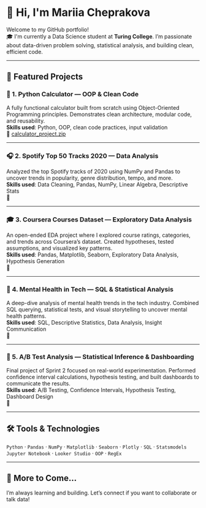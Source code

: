 # 👋 Hi, I'm Mariia Cheprakova

Welcome to my GitHub portfolio!  
🎓 I'm currently a Data Science student at **Turing College**.
 I’m passionate about data-driven problem solving, statistical analysis, and building clean, efficient code.

---

## 🧠 Featured Projects

### 🧮 1. Python Calculator — OOP & Clean Code
A fully functional calculator built from scratch using Object-Oriented Programming principles. Demonstrates clean architecture, modular code, and reusability.  
**Skills used**: Python, OOP, clean code practices, input validation  
🔗 [calculator_project.zip](#)

---

### 🎧 2. Spotify Top 50 Tracks 2020 — Data Analysis
Analyzed the top Spotify tracks of 2020 using NumPy and Pandas to uncover trends in popularity, genre distribution, tempo, and more.  
**Skills used**: Data Cleaning, Pandas, NumPy, Linear Algebra, Descriptive Stats  
🔗 [](#)

---

### 🎓 3. Coursera Courses Dataset — Exploratory Data Analysis
An open-ended EDA project where I explored course ratings, categories, and trends across Coursera’s dataset. Created hypotheses, tested assumptions, and visualized key patterns.  
**Skills used**: Pandas, Matplotlib, Seaborn, Exploratory Data Analysis, Hypothesis Generation  
🔗 [](#)

---

### 🧠 4. Mental Health in Tech — SQL & Statistical Analysis
A deep-dive analysis of mental health trends in the tech industry. Combined SQL querying, statistical tests, and visual storytelling to uncover mental health patterns.  
**Skills used**: SQL, Descriptive Statistics, Data Analysis, Insight Communication  
🔗 [](#)

---

### 🧪 5. A/B Test Analysis — Statistical Inference & Dashboarding
Final project of Sprint 2 focused on real-world experimentation. Performed confidence interval calculations, hypothesis testing, and built dashboards to communicate the results.  
**Skills used**: A/B Testing, Confidence Intervals, Hypothesis Testing, Dashboard Design  
🔗 [](#)

---

## 🛠️ Tools & Technologies

`Python` · `Pandas` · `NumPy` · `Matplotlib` · `Seaborn` · `Plotly` · `SQL` · `Statsmodels`  
`Jupyter Notebook` · `Looker Studio` · `OOP` · `RegEx`

---

## 🚀 More to Come...

I’m always learning and building. Let’s connect if you want to collaborate or talk data!

